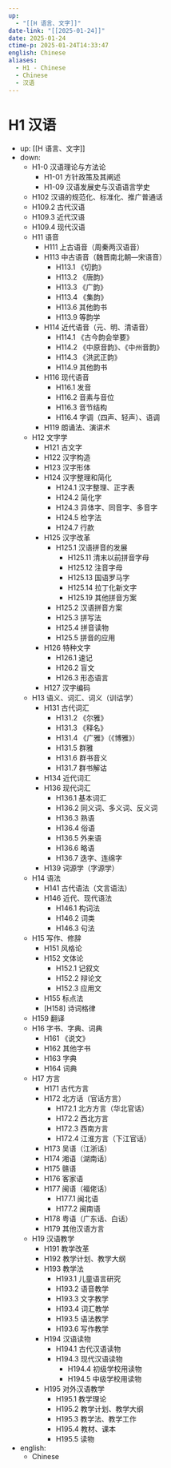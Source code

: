 ```yaml
---
up:
  - "[[H 语言、文字]]"
date-link: "[[2025-01-24]]"
date: 2025-01-24
ctime-p: 2025-01-24T14:33:47
english: Chinese
aliases:
  - H1 - Chinese
  - Chinese
  - 汉语
---
```


# H1 汉语

- up: [[H 语言、文字]]
- down:
	- H1-0 汉语理论与方法论
		- H1-01 方针政策及其阐述
		- H1-09 汉语发展史与汉语语言学史
	- H102 汉语的规范化、标准化、推广普通话
	- H109.2 古代汉语
	- H109.3 近代汉语
	- H109.4 现代汉语
	- H11 语音
		- H111 上古语音（周秦两汉语音）
		- H113 中古语音（魏晋南北朝―宋语音）
			- H113.1 《切韵》
			- H113.2 《唐韵》
			- H113.3 《广韵》
			- H113.4 《集韵》
			- H113.6 其他韵书
			- H113.9 等韵学
		- H114 近代语音（元、明、清语音）
			- H114.1 《古今韵会举要》
			- H114.2 《中原音韵》、《中州音韵》
			- H114.3 《洪武正韵》
			- H114.9 其他韵书
		- H116 现代语音
			- H116.1 发音
			- H116.2 音素与音位
			- H116.3 音节结构
			- H116.4 字调（四声、轻声）、语调
		- H119 朗诵法、演讲术
	- H12 文字学
		- H121 古文字
		- H122 汉字构造
		- H123 汉字形体
		- H124 汉字整理和简化
			- H124.1 汉字整理、正字表
			- H124.2 简化字
			- H124.3 异体字、同音字、多音字
			- H124.5 检字法
			- H124.7 行款
		- H125 汉字改革
			- H125.1 汉语拼音的发展
				- H125.11 清末以前拼音字母
				- H125.12 注音字母
				- H125.13 国语罗马字
				- H125.14 拉丁化新文字
				- H125.19 其他拼音方案
			- H125.2 汉语拼音方案
			- H125.3 拼写法
			- H125.4 拼音读物
			- H125.5 拼音的应用
		- H126 特种文字
			- H126.1 速记
			- H126.2 盲文
			- H126.3 形态语言
		- H127 汉字编码
	- H13 语义、词汇、词义（训诂学）
		- H131 古代词汇
			- H131.2 《尔雅》
			- H131.3 《释名》
			- H131.4 《广雅》（《博雅》）
			- H131.5 群雅
			- H131.6 群书音义
			- H131.7 群书解诂
		- H134 近代词汇
		- H136 现代词汇
			- H136.1 基本词汇
			- H136.2 同义词、多义词、反义词
			- H136.3 熟语
			- H136.4 俗语
			- H136.5 外来语
			- H136.6 略语
			- H136.7 迭字、连绵字
		- H139 词源学（字源学）
	- H14 语法
		- H141 古代语法（文言语法）
		- H146 近代、现代语法
			- H146.1 构词法
			- H146.2 词类
			- H146.3 句法
	- H15 写作、修辞
		- H151 风格论
		- H152 文体论
			- H152.1 记叙文
			- H152.2 辩论文
			- H152.3 应用文
		- H155 标点法
		- [H158] 诗词格律
	- H159 翻译
	- H16 字书、字典、词典
		- H161 《说文》
		- H162 其他字书
		- H163 字典
		- H164 词典
	- H17 方言
		- H171 古代方言
		- H172 北方话（官话方言）
			- H172.1 北方方言（华北官话）
			- H172.2 西北方言
			- H172.3 西南方言
			- H172.4 江淮方言（下江官话）
		- H173 吴语（江浙话）
		- H174 湘语（湖南话）
		- H175 赣语
		- H176 客家语
		- H177 闽语（福佬话）
			- H177.1 闽北语
			- H177.2 闽南语
		- H178 粤语（广东话、白话）
		- H179 其他汉语方言
	- H19 汉语教学
		- H191 教学改革
		- H192 教学计划、教学大纲
		- H193 教学法
			- H193.1 儿童语言研究
			- H193.2 语音教学
			- H193.3 文字教学
			- H193.4 词汇教学
			- H193.5 语法教学
			- H193.6 写作教学
		- H194 汉语读物
			- H194.1 古代汉语读物
			- H194.3 现代汉语读物
				- H194.4 初级学校用读物
				- H194.5 中级学校用读物
		- H195 对外汉语教学
			- H195.1 教学理论
			- H195.2 教学计划、教学大纲
			- H195.3 教学法、教学工作
			- H195.4 教材、课本
			- H195.5 读物
- english:
	- Chinese
